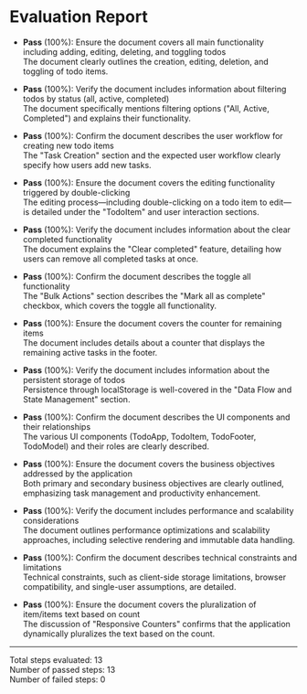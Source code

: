# Evaluation Report

- **Pass** (100%): Ensure the document covers all main functionality including adding, editing, deleting, and toggling todos  
  The document clearly outlines the creation, editing, deletion, and toggling of todo items.

- **Pass** (100%): Verify the document includes information about filtering todos by status (all, active, completed)  
  The document specifically mentions filtering options ("All, Active, Completed") and explains their functionality.

- **Pass** (100%): Confirm the document describes the user workflow for creating new todo items  
  The "Task Creation" section and the expected user workflow clearly specify how users add new tasks.

- **Pass** (100%): Ensure the document covers the editing functionality triggered by double-clicking  
  The editing process—including double-clicking on a todo item to edit—is detailed under the "TodoItem" and user interaction sections.

- **Pass** (100%): Verify the document includes information about the clear completed functionality  
  The document explains the "Clear completed" feature, detailing how users can remove all completed tasks at once.

- **Pass** (100%): Confirm the document describes the toggle all functionality  
  The "Bulk Actions" section describes the "Mark all as complete" checkbox, which covers the toggle all functionality.

- **Pass** (100%): Ensure the document covers the counter for remaining items  
  The document includes details about a counter that displays the remaining active tasks in the footer.

- **Pass** (100%): Verify the document includes information about the persistent storage of todos  
  Persistence through localStorage is well-covered in the "Data Flow and State Management" section.

- **Pass** (100%): Confirm the document describes the UI components and their relationships  
  The various UI components (TodoApp, TodoItem, TodoFooter, TodoModel) and their roles are clearly described.

- **Pass** (100%): Ensure the document covers the business objectives addressed by the application  
  Both primary and secondary business objectives are clearly outlined, emphasizing task management and productivity enhancement.

- **Pass** (100%): Verify the document includes performance and scalability considerations  
  The document outlines performance optimizations and scalability approaches, including selective rendering and immutable data handling.

- **Pass** (100%): Confirm the document describes technical constraints and limitations  
  Technical constraints, such as client-side storage limitations, browser compatibility, and single-user assumptions, are detailed.

- **Pass** (100%): Ensure the document covers the pluralization of item/items text based on count  
  The discussion of "Responsive Counters" confirms that the application dynamically pluralizes the text based on the count.

---

Total steps evaluated: 13  
Number of passed steps: 13  
Number of failed steps: 0